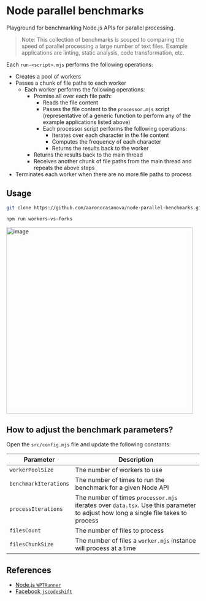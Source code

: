 # Node parallel benchmarks

Playground for benchmarking Node.js APIs for parallel processing.

> Note: This collection of benchmarks is scoped to comparing the speed of parallel processing a large number of text files. Example applications are linting, static analysis, code transformation, etc.

Each `run-<script>.mjs` performs the following operations:

- Creates a pool of workers
- Passes a chunk of file paths to each worker
  - Each worker performs the following operations:
    - Promise.all over each file path:
      - Reads the file content
      - Passes the file content to the `processor.mjs` script (representative of a generic function to perform any of the example applications listed above)
      - Each processor script performs the following operations:
        - Iterates over each character in the file content
        - Computes the frequency of each character
        - Returns the results back to the worker
    - Returns the results back to the main thread
    - Receives another chunk of file paths from the main thread and repeats the above steps
- Terminates each worker when there are no more file paths to process

## Usage

```sh
git clone https://github.com/aaronccasanova/node-parallel-benchmarks.git
```

```sh
npm run workers-vs-forks
```

<img width="486" alt="image" src="https://user-images.githubusercontent.com/32409546/184672212-39bc646b-a12c-4190-9165-05878472e24f.png">

## How to adjust the benchmark parameters?

Open the `src/config.mjs` file and update the following constants:

| Parameter | Description |
| --- | --- |
| `workerPoolSize` | The number of workers to use |
| `benchmarkIterations` | The number of times to run the benchmark for a given Node API |
| `processIterations` | The number of times `processor.mjs` iterates over `data.tsx`. Use this parameter to adjust how long a single file takes to process |
| `filesCount` | The number of files to process |
| `filesChunkSize` | The number of files a `worker.mjs` instance will process at a time |

## References

- [Node.js `WPTRunner`](https://github.com/nodejs/node/blob/d6e626d54cda57b28e72b2c5c84a5be8aff361a2/test/common/wpt.js#L426-L474)
- [Facebook `jscodeshift`](https://github.com/facebook/jscodeshift/blob/8d0bf44ac29bcde9b7cbc437f7554269a6204c31/src/Runner.js#L257-L287)

